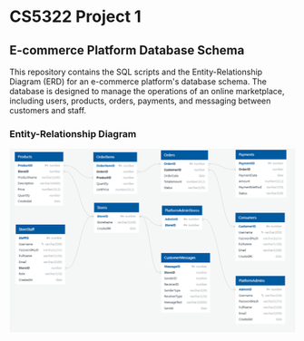 # CS5322 Project 1
## E-commerce Platform Database Schema
This repository contains the SQL scripts and the Entity-Relationship Diagram (ERD) for an e-commerce platform's database schema. The database is designed to manage the operations of an online marketplace, including users, products, orders, payments, and messaging between customers and staff.
### Entity-Relationship Diagram
![Database Schema ERD](schema.png)
